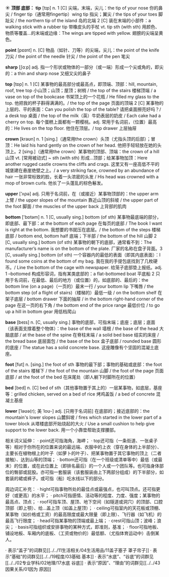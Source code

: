☀ <span class="category">**顶部 底部：**</span>
<span class="vocabulary">**tip**</span> [tɪp] 
<span class="definition">n. 1 [C] 尖端，末端，尖儿：</span>the tip of your nose 你的鼻尖 / finger tip（通常用fingertip）wing tip 指尖；翼尖 / the tips of your toes 脚趾尖 / the northern tip of the island 岛的北端 <span class="definition">2 [C] 装在末端的小部件：</span>a walking stick with a rubber tip 带橡皮头的手杖 <span class="definition">vt. tip sth (with sth) 用颜色、物质等覆盖…的末端或边缘：</span>The wings are tipped with yellow. 翅膀的尖端呈黄色。

<span class="vocabulary">**point**</span> [pɒɪnt] 
<span class="definition">n. [C] 物品（如针、刀等）的尖端，尖儿：</span>the point of the knife 刀尖 / the point of the needle 针尖 / the point of the pen 笔尖

<span class="vocabulary">**sharp**</span> [ʃɑːp] 
<span class="definition">adj. 指一个形状或物体的一部分（或一端）形成一个尖或角的，即尖的：</span>a thin and sharp nose 又细又尖的鼻子

<span class="vocabulary">**top**</span> [tɒp] 
<span class="definition">n. 1 [C] 某事物的最高部分或最高点，即顶端、顶部：</span>hill, mountain, roof, tree top 小山顶；山顶；屋顶；树梢 / the top of the stairs 楼梯顶端 / a vase on top of the bookcase 书架顶上的一个花瓶 / He filled my glass to the top. 他把我的杯子斟得满满的。/ the top of the page 页面的顶端 <span class="definition">2 [C] 某事物的上层的、平的表面：</span>Can you polish the top of the table? 请把桌面擦亮好吗？/ a desk top 桌面 / the top of the milk（英）牛奶表层的奶皮 / Each cake had a cherry on top. 每个蛋糕上面都有一颗樱桃。<span class="definition">adj. 常用于名词前，（位置）最高的：</span>He lives on the top floor. 他住在顶层。/ top drawer 上层抽屉

<span class="vocabulary">**crown**</span> [kraʊn]
<span class="definition">n. 1 [sing.]（通常用the crown）头顶（尤指头顶的后部）；冒顶：</span>He laid his hand gently on the crown of her head. 他把手轻轻放在她的头顶上。<span class="definition">2 [sing.]（通常用the crown）某事物的顶部、顶端：</span>the crown of a hill 山顶 <span class="definition">vt. [常用被动式] ~ sth (with sth) 形成…顶部；给某事物加顶：</span>Here another rugged castle crowns the cliffs and crags. 这里又有一座高低不平的城堡建在悬崖绝壁之上。/ a very striking face, crowned by an abundance of hair 一张非常标致的脸，长着一头浓密的头发 / His head was crowned with a mop of brown curls. 他长了一头蓬乱的棕色鬈发。

<span class="vocabulary">**upper**</span> ['ʌpə] 
<span class="definition">adj. 只用于名词前，在（或接近）某事物顶部的：</span>the upper arm 上臂 / the upper slopes of the mountain 靠近山顶的斜坡 / the upper part of the foot 脚面 / the muscles of the upper back 上背部的肌肉

<span class="vocabulary">**bottom**</span> ['bɒtəm] 
<span class="definition">n. 1 [C, usually sing.] bottom (of sth) 某事物最底端的部分，即底部、最下部：</span>at the bottom of each page 在每页的底部 / The book I want is right at the bottom. 我想要的书就压在底层。/ the bottom of the steps 楼梯底部 / bottom end, bottom half 底端；下半部 / the bottom of the hill 山脚 <span class="definition">2 [C, usually sing.] bottom (of sth) 某事物的朝下的底部，通常看不到：</span>The manufacturer’s name is on the bottom of the plate. 厂家的名称在盘子背面。<span class="definition">3 [C, usually sing.] bottom (of sth) 一个容器内的最低的表面（即其内底表面）：</span>I found some coins at the bottom of my bag. 我在我的手提包底找到了几枚硬币。/ Line the bottom of the cage with newspaper. 给笼子底部垫上报纸。<span class="definition">adj. 1 –bottomed 构成形容词，指有某类底部的：</span>a flat-bottomed boat 平底船 <span class="definition">2 只用于名词前，在最低、最后的地方（或位置）的，如底部的、最后的：</span>the bottom line (on a page)（一页的）最末一行 / your bottom lip 下嘴唇 / the bottom step (of a flight of stairs)（楼梯的）最低一级 / on the bottom shelf 在架子底层 / bottom drawer 下面的抽屉 / in the bottom right-hand corner of the page 在这一页的右下角 / the bottom end of the price range 最低价位 / to go up a hill in bottom gear 用低档爬山

<span class="vocabulary">**base**</span> [beɪs] 
<span class="definition">n. [C, usually sing.] 事物的底部，可指末端；底座；底层；底面（该表面支撑着整个物体）：</span>the base of the wall 墙根 / the base of the head 大脑底部 / at the base of the spine 在脊柱末端 / a solid bed base 结实的床座 / the bread base 底层面包 / the base of the box 盒子底部 / rounded base 圆形的底座 / The statue has a solid concrete base. 这座雕像有个坚固的混凝土底座。

<span class="vocabulary">**foot**</span> [fʊt] 
<span class="definition">n. [sing.] the foot of sth 事物的最下部；事物的基础或底部：</span>the foot of the stairs 楼梯下 / the foot of the mountain 山脚 / the foot of the page 页面底部 / at the foot of the bed 在床尾处（即人躺下时脚所在的位置）

<span class="vocabulary">**bed**</span> [bed] 
<span class="definition">n. [C] bed of sth（其他事物置于其上的）一层某事物，如底层，基座等：</span>grilled chicken, served on a bed of rice 烤鸡盖饭 / a bed of concrete 混凝土基座
           
<span class="vocabulary">**lower**</span> [ˈləʊə(r); 美 ˈloʊ-]
<span class="definition">adj. [只用于名词前] 在底部的；接近底部的：</span>the mountain's lower slopes 山麓斜坡 / fires which started in the lower part of a tower block 从塔楼底部开始烧起的大火 / Use a small cushion to help give support to the lower back. 用一个小靠垫帮助支撑腰部。

相关词义延伸：
· point还可指海角，海岬；
· top还可指（一条街道、一张桌子等）相对于你所在的位置来说的最远端、衣服中的上衣（穿在身体的上半部分）、主要长在植物根上的叶子（如萝卜的叶子）、把某事物置于其它事物的顶上（二者接触）、达到山等的顶端；
· bottom还可指（在一个班级或清单等中）最低（或最末）的位置，或在此位置上（即排名最后）的一个人或一个团队等。也可指身体部位的臀部或屁股。亦可指一套服装（该套服装由上下两部分组成）的下半部分，如套装的裙或裤子。或可指（船）吃水线以下的部分。

周边词汇补充：
· hight可指事物所处的最佳点或最强点，也可叫顶点。还可指更好（或更高）的水平；
· pitch可指感情、活动等的程度、力度、强度；某事物的最高点、顶点；
· roof可指车顶、屋顶、地下空间（如隧道或洞穴）的顶部、口腔顶部（即上颚）、给…盖上顶（如盖上屋顶）；
· ceiling可指室内的天花板或顶棚、某事物（如价格或工资）的最高限度或最大限量（即上限）、飞行器（如飞机）的最高飞行限度；
· head可指某事物的顶端或最上端；
· crest可指山顶；波峰；浪尖；
· basis可指组织或安排事物的某种方式，即准则，基准；
· floor可指地板、铺设地板、车厢内的底板、（工资或物价的）最低额、（尤指体育运动中）击倒某人。

· 表示“盖子”的词群见[[../../11生活相关/04生活用品/11盖子塞子 罩子帘子]]
· 表示“基础”的词群见[[../../19程度/03基础 基本]]
· 表示“水底”、“谷底”的词群见[[../../02专业学科/02地理/17水底 谷底]]
· 表示“原因”、“理由”的词群见[[../../43因果关系/01因为 原因]]
